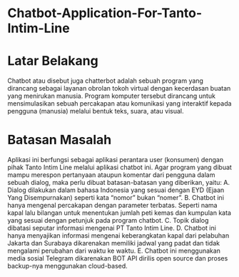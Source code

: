 # Chatbot-Application-For-Tanto-Intim-Line

# Latar Belakang
Chatbot atau disebut juga chatterbot adalah sebuah program yang dirancang sebagai layanan obrolan tokoh virtual dengan kecerdasan buatan yang menirukan manusia. Program komputer tersebut dirancang untuk mensimulasikan sebuah percakapan atau komunikasi yang interaktif kepada pengguna (manusia) melalui bentuk teks, suara, atau visual.

# Batasan Masalah
Aplikasi ini berfungsi sebagai aplikasi perantara user (konsumen) dengan pihak Tanto Intim Line melalui aplikasi chatbot ini. Agar program yang dibuat mampu merespon pertanyaan ataupun komentar dari pengguna dalam sebuah dialog, maka perlu dibuat batasan-batasan yang diberikan, yaitu:
A. Dialog dilakukan dalam bahasa Indonesia yang sesuai dengan EYD (Ejaan Yang Disempurnakan) seperti kata “nomor” bukan “nomer”.
B. Chatbot ini hanya mengenal percakapan dengan parameter terbatas. Seperti nama kapal lalu bilangan untuk menentukan jumlah peti kemas dan kumpulan kata yang sesuai dengan petunjuk pada program chatbot.
C. Topik dialog dibatasi seputar informasi mengenai PT Tanto Intim Line.
D. Chatbot ini hanya menyajikan informasi mengenai keberangkatan kapal dari pelabuhan Jakarta dan Surabaya dikarenakan memiliki jadwal yang padat dan tidak mengalami perubahan dari waktu ke waktu.
E. Chatbot ini menggunakan media sosial Telegram dikarenakan BOT API dirilis open source dan proses backup-nya menggunakan cloud-based.

